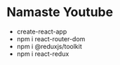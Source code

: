 # Namaste Youtube
- create-react-app
- npm i react-router-dom
- npm i @reduxjs/toolkit
- npm i react-redux